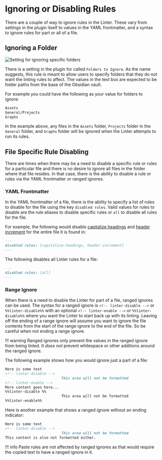 # Ignoring or Disabling Rules

There are a couple of way to ignore rules in the Linter. These vary from settings in the plugin itself
to values in the YAML frontmatter, and a syntax to ignore rules for part or all of a file.

## Ignoring a Folder

![Setting for ignoring specific folders](../assets/folders-to-ignore.png)

There is a setting in the plugin for called `Folders to Ignore`. As the name suggests, this rule is meant
to allow users to specify folders that they do not want the linting rules to affect.
The values in the text box are expected to be folder paths from the base of the Obsidian vault.

For example you could have the following as your value for folders to ignore:
``` markdown
Assets
General/Projects
Graphs
```

In the example above, any files in the `Assets` folder, `Projects` folder in the `General` folder, and `Graphs` folder
will be ignored when the Linter attempts to run its rules.

## File Specific Rule Disabling

There are times when there may be a need to disable a specific rule or rules for a particular file and there is no
desire to ignore all files in the folder where that file resides. In that case, there is the ability to disable a
rule or rules via the YAML frontmatter or ranged ignores.

### YAML Frontmatter

In the YAML frontmatter of a file, there is the ability to specify a list of rules to disable for the file using the key `disabled rules`.
Valid values for rules to disable are the rule aliases to disable specific rules or `all` to disable all rules for the file.

For example, the following would disable [capitalize headings](../settings/heading-rules.md#capitalize-headings) and [header increment](../settings/heading-rules.md#header-increment) for the entire file it is found in:
``` markdown
---
disabled rules: [capitalize-headings, header-increment]
---
```

The following disables all Linter rules for a file:
``` markdown
---
disabled rules: [all]
---
```

### Range Ignore

When there is a need to disable the Linter for part of a file, ranged ignores can be used. The syntax for a ranged ignore
is `<!-- linter-disable -->` or `%%linter-disable%%` with an optional `<!-- linter-enable -->` or `%%linter-disable%%` where you want the Linter to start back up with its linting.
Leaving off the ending of a range ignore will assume you want to ignore the file contents from the start of the range ignore to the end of the file. So be careful when not ending a range ignore.

!!! warning
    Ranged ignores only prevent the values in the ranged ignore from being linted. It *does not* prevent whitespace or other additions around the ranged ignore.

The following example shows how you would ignore just a part of a file:
``` markdown
Here is some text
<!-- linter-disable -->
                          This area will not be formatted
<!-- linter-enable -->
More content goes here...
%%linter-disable %%
                          This area will not be formatted
%%linter-enable%%
```

Here is another example that shows a ranged ignore without an ending indicator:
``` markdown
Here is some text
<!-- linter-disable -->
                          This area will not be formatted
This content is also not formatted either.
```

!!! info
    Paste rules are not affected by ranged ignores as that would require the copied text to have a ranged ignore in it.
